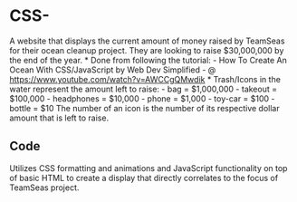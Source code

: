 # CSS-

A website that displays the current amount of money raised by TeamSeas for their ocean cleanup project. They are looking to raise $30,000,000 by the end of the year.
    * Done from following the tutorial:
        - How To Create An Ocean With CSS/JavaScript by Web Dev Simplified
        - @ https://www.youtube.com/watch?v=AWCCgQMwdik
    * Trash/Icons in the water represent the amount left to raise:
        - bag = $1,000,000
        - takeout = $100,000
        - headphones = $10,000
        - phone = $1,000
        - toy-car = $100
        - bottle = $10
    The number of an icon is the number of its respective dollar amount that is left to raise.

## Code

Utilizes CSS formatting and animations and JavaScript functionality on top of basic HTML to create a display that directly correlates to the focus of TeamSeas project.